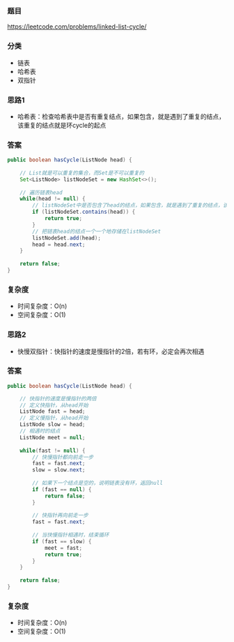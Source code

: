 ### 题目
https://leetcode.com/problems/linked-list-cycle/

### 分类
* 链表
* 哈希表
* 双指针

### 思路1
* 哈希表：检查哈希表中是否有重复结点，如果包含，就是遇到了重复的结点，该重复的结点就是环cycle的起点

### 答案
```java
public boolean hasCycle(ListNode head) {
        
    // List就是可以重复的集合，而Set是不可以重复的
    Set<ListNode> listNodeSet = new HashSet<>();
    
    // 遍历链表head
    while(head != null) {
        // listNodeSet中是否包含了head的结点，如果包含，就是遇到了重复的结点，该重复的结点就是环cycle的起点
        if (listNodeSet.contains(head)) {
            return true;
        }
        // 把链表head的结点一个一个地存储在listNodeSet
        listNodeSet.add(head);
        head = head.next;
    }
    
    return false;
}
```

### 复杂度
* 时间复杂度：O(n)
* 空间复杂度：O(1)

### 思路2
* 快慢双指针：快指针的速度是慢指针的2倍，若有环，必定会再次相遇

### 答案
```java
public boolean hasCycle(ListNode head) {

    // 快指针的速度是慢指针的两倍
    // 定义快指针，从head开始
    ListNode fast = head;
    // 定义慢指针，从head开始
    ListNode slow = head;
    // 相遇时的结点
    ListNode meet = null;
    
    while(fast != null) {
        // 快慢指针都向前走一步
        fast = fast.next;
        slow = slow.next;
        
        // 如果下一个结点是空的，说明链表没有环，返回null
        if (fast == null) {
            return false;
        }
        
        // 快指针再向前走一步
        fast = fast.next;
        
        // 当快慢指针相遇时，结束循环
        if (fast == slow) {
            meet = fast;
            return true;
        }
    }
    
    return false;
}
```

### 复杂度
* 时间复杂度：O(n)
* 空间复杂度：O(1)
